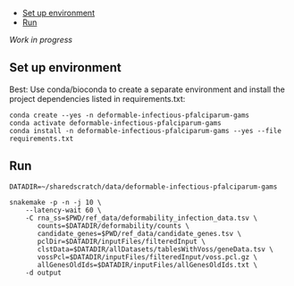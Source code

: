 <!-- vim-markdown-toc GFM -->

* [Set up environment](#set-up-environment)
* [Run](#run)

<!-- vim-markdown-toc -->

*Work in progress*

## Set up environment

Best: Use conda/bioconda to create a separate environment and install the
project dependencies listed in requirements.txt:

```
conda create --yes -n deformable-infectious-pfalciparum-gams
conda activate deformable-infectious-pfalciparum-gams
conda install -n deformable-infectious-pfalciparum-gams --yes --file requirements.txt
```

## Run

```
DATADIR=~/sharedscratch/data/deformable-infectious-pfalciparum-gams

snakemake -p -n -j 10 \
    --latency-wait 60 \
    -C rna_ss=$PWD/ref_data/deformability_infection_data.tsv \
       counts=$DATADIR/deformability/counts \
       candidate_genes=$PWD/ref_data/candidate_genes.tsv \
       pclDir=$DATADIR/inputFiles/filteredInput \
       clstData=$DATADIR/allDatasets/tablesWithVoss/geneData.tsv \
       vossPcl=$DATADIR/inputFiles/filteredInput/voss.pcl.gz \
       allGenesOldIds=$DATADIR/inputFiles/allGenesOldIds.txt \
    -d output
```
